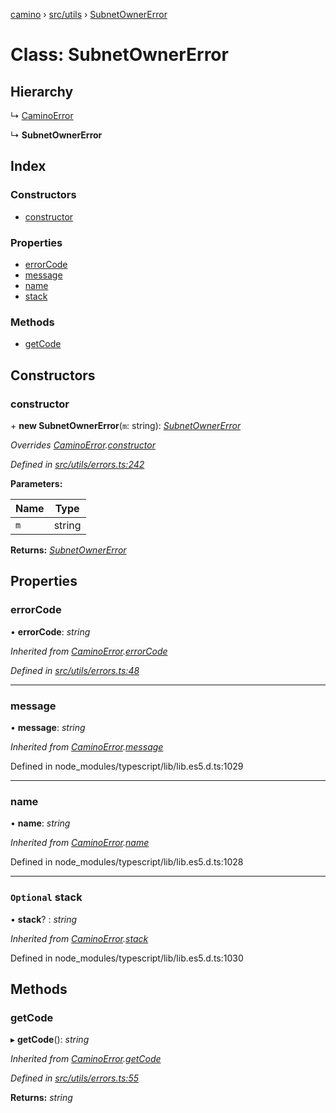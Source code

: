 [camino](../README.md) › [src/utils](../modules/src_utils.md) › [SubnetOwnerError](src_utils.subnetownererror.md)

# Class: SubnetOwnerError

## Hierarchy

  ↳ [CaminoError](src_utils.caminoerror.md)

  ↳ **SubnetOwnerError**

## Index

### Constructors

* [constructor](src_utils.subnetownererror.md#constructor)

### Properties

* [errorCode](src_utils.subnetownererror.md#errorcode)
* [message](src_utils.subnetownererror.md#message)
* [name](src_utils.subnetownererror.md#name)
* [stack](src_utils.subnetownererror.md#optional-stack)

### Methods

* [getCode](src_utils.subnetownererror.md#getcode)

## Constructors

###  constructor

\+ **new SubnetOwnerError**(`m`: string): *[SubnetOwnerError](src_utils.subnetownererror.md)*

*Overrides [CaminoError](src_utils.caminoerror.md).[constructor](src_utils.caminoerror.md#constructor)*

*Defined in [src/utils/errors.ts:242](https://github.com/chain4travel/caminojs/blob/ca67b81/src/utils/errors.ts#L242)*

**Parameters:**

Name | Type |
------ | ------ |
`m` | string |

**Returns:** *[SubnetOwnerError](src_utils.subnetownererror.md)*

## Properties

###  errorCode

• **errorCode**: *string*

*Inherited from [CaminoError](src_utils.caminoerror.md).[errorCode](src_utils.caminoerror.md#errorcode)*

*Defined in [src/utils/errors.ts:48](https://github.com/chain4travel/caminojs/blob/ca67b81/src/utils/errors.ts#L48)*

___

###  message

• **message**: *string*

*Inherited from [CaminoError](src_utils.caminoerror.md).[message](src_utils.caminoerror.md#message)*

Defined in node_modules/typescript/lib/lib.es5.d.ts:1029

___

###  name

• **name**: *string*

*Inherited from [CaminoError](src_utils.caminoerror.md).[name](src_utils.caminoerror.md#name)*

Defined in node_modules/typescript/lib/lib.es5.d.ts:1028

___

### `Optional` stack

• **stack**? : *string*

*Inherited from [CaminoError](src_utils.caminoerror.md).[stack](src_utils.caminoerror.md#optional-stack)*

Defined in node_modules/typescript/lib/lib.es5.d.ts:1030

## Methods

###  getCode

▸ **getCode**(): *string*

*Inherited from [CaminoError](src_utils.caminoerror.md).[getCode](src_utils.caminoerror.md#getcode)*

*Defined in [src/utils/errors.ts:55](https://github.com/chain4travel/caminojs/blob/ca67b81/src/utils/errors.ts#L55)*

**Returns:** *string*
